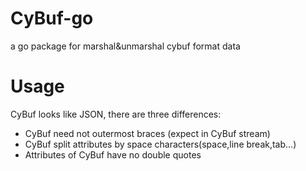# CyBuf-go
a go package for marshal&unmarshal cybuf format data

# Usage
CyBuf looks like JSON, there are three differences:
- CyBuf need not outermost braces (expect in CyBuf stream)
- CyBuf split attributes by space characters(space,line break,tab...)
- Attributes of CyBuf have no double quotes
